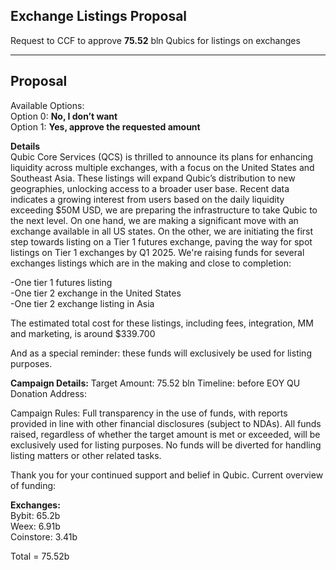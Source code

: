 Exchange Listings Proposal
---------------------------

Request to CCF to approve **75.52** bln Qubics for listings on exchanges

--------
Proposal
--------

Available Options: <br>
Option 0: **No, I don’t want** <br>
Option 1: **Yes, approve the requested amount** <br>



**Details** <br>
Qubic Core Services (QCS) is thrilled to announce its plans for enhancing liquidity across multiple exchanges, with a focus on the United States and Southeast Asia. These listings will expand Qubic’s distribution to new geographies, unlocking access to a broader user base. Recent data indicates a growing interest from users based on the daily liquidity exceeding $50M USD, we are preparing the infrastructure to take Qubic to the next level. On one hand, we are making a significant move with an exchange available in all US states. On the other, we are initiating the first step towards listing on a Tier 1 futures exchange, paving the way for spot listings on Tier 1 exchanges by Q1 2025.
We're raising funds for several exchanges listings which are in the making and close to completion:

-One tier 1 futures listing <br>
-One tier 2 exchange in the United States <br> 
-One tier 2 exchange listing in Asia <br>

The estimated total cost for these listings, including fees, integration, MM and marketing, is around $339.700

And as a special reminder: these funds will exclusively be used for listing purposes. 

**Campaign Details:**
Target Amount: 75.52 bln
Timeline: before EOY
QU Donation Address: 



 Campaign Rules:
Full transparency in the use of funds, with reports provided in line with other financial disclosures (subject to NDAs).
All funds raised, regardless of whether the target amount is met or exceeded, will be exclusively used for listing purposes.
No funds will be diverted for handling listing matters or other related tasks.

 Thank you for your continued support and belief in Qubic. Current overview of funding: 

**Exchanges:** <br>
Bybit: 65.2b <br>
Weex: 6.91b <br>
Coinstore: 3.41b <br>

Total = 75.52b

